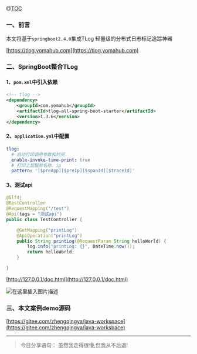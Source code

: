 ﻿@[TOC](文章目录)

### 一、前言

本文将基于`springboot2.4.0`集成TLog 轻量级的分布式日志标记追踪神器

[https://tlog.yomahub.com](https://tlog.yomahub.com)

### 二、SpringBoot整合TLog

#### 1、`pom.xml`中引入依赖

```xml
<!-- tlog -->
<dependency>
    <groupId>com.yomahub</groupId>
    <artifactId>tlog-all-spring-boot-starter</artifactId>
    <version>1.3.6</version>
</dependency>
```

#### 2、`application.yml`中配置

```yml
tlog:
  # 自动打印调用参数和时间
  enable-invoke-time-print: true
  # 打印上层服务名称、ip
  pattern: '[$preApp][$preIp][$spanId][$traceId]'
```


#### 3、测试api

```java
@Slf4j
@RestController
@RequestMapping("/test")
@Api(tags = "测试api")
public class TestController {

    @GetMapping("printLog")
    @ApiOperation("printLog")
    public String printLog(@RequestParam String helloWorld) {
        log.info("printLog: {}", DateTime.now());
        return helloWorld;
    }

}
```

[http://127.0.0.1/doc.html](http://127.0.0.1/doc.html)

![在这里插入图片描述](https://img-blog.csdnimg.cn/11df3753df2d46f09cba558561561c6a.png?x-oss-process=image/watermark,type_d3F5LXplbmhlaQ,shadow_50,text_Q1NETiBA6YOR5riF,size_20,color_FFFFFF,t_70,g_se,x_16)


### 三、本文案例demo源码

[https://gitee.com/zhengqingya/java-workspace](https://gitee.com/zhengqingya/java-workspace)


---

> 今日分享语句：
> 虽然我走得很慢,但我从不后退!
